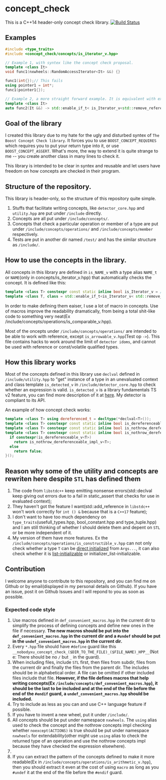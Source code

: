 # concept_check
This is a C++14 header-only concept check library.
[![Build Status](https://travis-ci.org/NobodyXu/concept_check.svg?branch=master)](https://travis-ci.org/NobodyXu/concept_check)

## Examples

```c++
#include <type_traits>
#include <concept_check/concepts/is_iterator_v.hpp>

// Example 1, with syntex like the concept check proposal.
template <class It>
void func1(nxwheels::RandomAccessIterator<It> &&) {}

func1(int{});// This fails
using pointer1 = int*;
func1(pointer1{});

// Example 2, a more straight forward example. It is equivalent with example 1.
template <class It>
auto func2(It &&) -> std::enable_if_t< is_Iterator_v<std::remove_reference_t<It>> > {}
```

## Goal of the library
I created this library due to my hate for the ugly and disturbed syntex of ```The Boost Concept Check library```. It forces you to use ```BOOST_CONCEPT_REQUIRES``` which requires you to put your return type into it, or use ```BOOST_CONCEPT_ASSERT```. What's more, the way to extend it is quite strange to me -- you create another class in many lines to check it.

This library is intended to be clear in syntex and reusable and let users have freedom on how concepts are checked in their program.

## Structure of the repository.
This library is header-only, so the structure of this repository quite simple.

 1. Stuffs that facilitate writing concepts, like ```detector_core.hpp``` and ```utility.hpp``` are put under ```/include``` directly.
 2. Concepts are all put under ```/include/concepts/```.
 3. Concepts that check a particular operation or member of a type are put under ```/include/concepts/operations/``` and ```/include/concepts/member``` respectively.
 4. Tests are put in another dir named ```/test/``` and has the similar structure as ```/include/```.

## How to use the concepts in the library.
All concepts in this library are defined in ```is_NAME_v``` with a type alias ```NAME_t``` or ```NAME```(only in concepts/is_iterator_v.hpp) that automatically checks the concept. It is defined like this:

```c++
template <class T> constexpr const static inline bool is_Iterator_v = /* Use concepts in concepts/operations and concepts/member */;
template <class T, class = std::enable_if_t<is_Iterator_v< std::remove_reference_t<T> >>> using Iterator = T;
```

In order to make defining them eaiser, I use a lot of macro in concepts. Use of macros improve the readability dramatically, from being a total shit-like code to something very neat(Ex /include/concepts/operations/is_comparable_v.hpp).

Most of the oncepts under ```/include/concepts/operations/``` are intended to be able to work with reference, except ```is_arrowable_v.hpp```(Test op ```->```). This file contains hacks to work around the limit of ```detector idoms```, and cannot be used with reference or const/volatile qualified types.

## How this library works
Most of the concepts defined in this library use ```declval``` defined in ```/include/utility.hpp``` to "get" instance of a type in an unevaluated context and class template ```is_detected_v``` in ```/include/detector_core.hpp``` to check whether an expression is valid. ```is_detected_v``` is a library fundamentals TS v2 feature, you can find more description of it at [here](https://en.cppreference.com/w/cpp/experimental/is_detected). My detector is compliant to its API.

An example of how concept check works:

```c++
template <class T> using dereferenced_t = decltype(*declval<T>());
template <class T> constexpr const static inline bool is_dereferenceable_v = is_detected_v<dereferenced_t, T>;
template <class T> constexpr const static inline bool is_nothrow_dereferenceable_impl_v = noexcept(*declval<T>());
template <class T> constexpr const static inline bool is_nothrow_dereferenceable_v = []{
  if constexpr(is_dereferenceable_v<T>)
    return is_nothrow_dereferenceable_impl_v<T>;
  else
    return false;
}();
```

## Reason why some of the utility and concepts are rewriten here despite ```STL``` has defined them
 1. The code from ```libstdc++``` keep emitting nonsense errors(std::declval keep giving out errors due to a fail in static_assert that checks for use in evaluated context);
 2. They haven't got the feature I want(std::add_reference in ```libstdc++``` won't work correctly for ```int () &``` because that is a ```C++17``` feature);
 3. I don't want to have too much dependency on ```type_traits```(usefull_types.hpp, bool_constant.hpp and type_tuple.hpp) and I am still thinking of whether I should delete them and depent on ```STL``` or be more independent of it.
 4. My version of them have more features. Ex the ```/include/concepts/operations/is_constructible_v.hpp``` can not only check whether a type ```T``` can be [direct initialized](https://en.cppreference.com/w/cpp/language/direct_initialization) from ```Args...```, it can also check whether it is [list-initializable](https://en.cppreference.com/w/cpp/language/list_initialization) or initializer_list-initializable.

## Contribution
I welcome anyone to contribute to this repository, and you can find me on Github or by email(displayed in my personal details on Github). If you have an issue, post it on Github Issues and I will repond to you as soon as possible.

### Expected code style
 1. Use macros defined in ```def_convenient_macros.hpp``` in the current dir to simplify the process of defining concepts and define new ones in the file if necessary. **The new macros should be put into the ```def_convenient_macros.hpp``` in the current dir and a ```#undef``` should be put in the ```undef_convenient_macros.hpp``` in the current dir.**
 2. Every ```*.hpp``` file should have ```#define``` guard like this ```__nobodyxu_concept_check_($DIR_TO_THE_FILE)_($FILE_NAME)_HPP__```(Note: There should be no ```/``` but ```_``` in the guard).
 3. When including files, include ```STL``` first, then files from subdir, files from the current dir and finally the files from the parent dir. The includes should be in alphabetical order. A file can be omitted if other included files include that file. **However, if the file defines macros that help writing concepts(Ex ```/include/concepts/def_convenient_macros.hpp```), it should be the last to be included and at the end of the file before the end of the ```#endif``` guard, a ```undef_convenient_macros.hpp``` should be included.**
 4. Try to include as less as you can and use C++ language feature if possible.
 5. If you have to invent a new wheel, put it under ```/include/```.
 6. All concepts should be put under namespace ```nxwheels```. The ```using``` alias used to check the concept and the nothrow concepts impl checking whether ```noexcept(ACTIONS)``` is true should be put under namespace ```nxwheels``` for extendability(other might use ```using``` alias to check the returned type of an operation and use the nothrow concepts impl because they have checked the expression elsewhere).
 7.
 6. If you can extract the pattern of the concepts defined to make it more readable(Ex in ```/include/concepts/operations/is_arithmetic_v.hpp```), then you should extract it even at the cost of using ```macro``` as long as you ```#undef``` it at the end of the file before the ```#endif``` guard.
